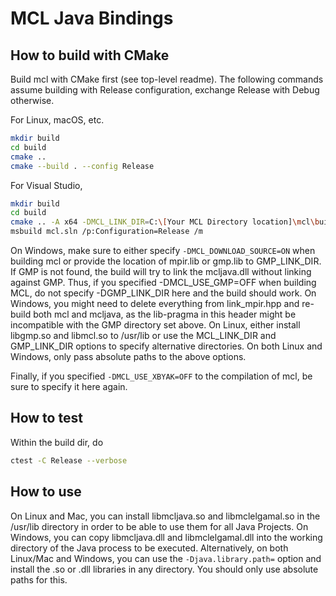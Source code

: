 # MCL Java Bindings

## How to build with CMake
Build mcl with CMake first (see top-level readme).
The following commands assume building with Release configuration, exchange Release with Debug otherwise.

For Linux, macOS, etc.
```bash
mkdir build
cd build
cmake ..
cmake --build . --config Release
```
For Visual Studio,
```bash
mkdir build
cd build
cmake .. -A x64 -DMCL_LINK_DIR=C:\[Your MCL Directory location]\mcl\build\lib\Release\ -DGMP_LINK_DIR=C:\[Your MCL Directory location]\mcl\external\cybozulib_ext\lib\mt\14\ ..
msbuild mcl.sln /p:Configuration=Release /m
```
On Windows, make sure to either specify `-DMCL_DOWNLOAD_SOURCE=ON` when building mcl or provide the location of mpir.lib or gmp.lib to GMP_LINK_DIR.
If GMP is not found, the build will try to link the mcljava.dll without linking against GMP. Thus, if you specified -DMCL_USE_GMP=OFF when building MCL, do not specify -DGMP_LINK_DIR here and the build should work.
On Windows, you might need to delete everything from link_mpir.hpp and re-build both mcl and mcljava, as the lib-pragma in this header might be incompatible with the GMP directory set above.
On Linux, either install libgmp.so and libmcl.so to /usr/lib or use the MCL_LINK_DIR and GMP_LINK_DIR options to specify alternative directories.
On both Linux and Windows, only pass absolute paths to the above options.

Finally, if you specified `-DMCL_USE_XBYAK=OFF` to the compilation of mcl, be sure to specify it here again.


## How to test
Within the build dir, do
```bash
ctest -C Release --verbose
```

## How to use

On Linux and Mac, you can install libmcljava.so and libmclelgamal.so in the /usr/lib directory in order to be able to use them for all Java Projects.
On Windows, you can copy libmcljava.dll and libmclelgamal.dll into the working directory of the Java process to be executed.
Alternatively, on both Linux/Mac and Windows, you can use the `-Djava.library.path=` option and install the .so or .dll libraries in any directory. You should only use absolute paths for this.
